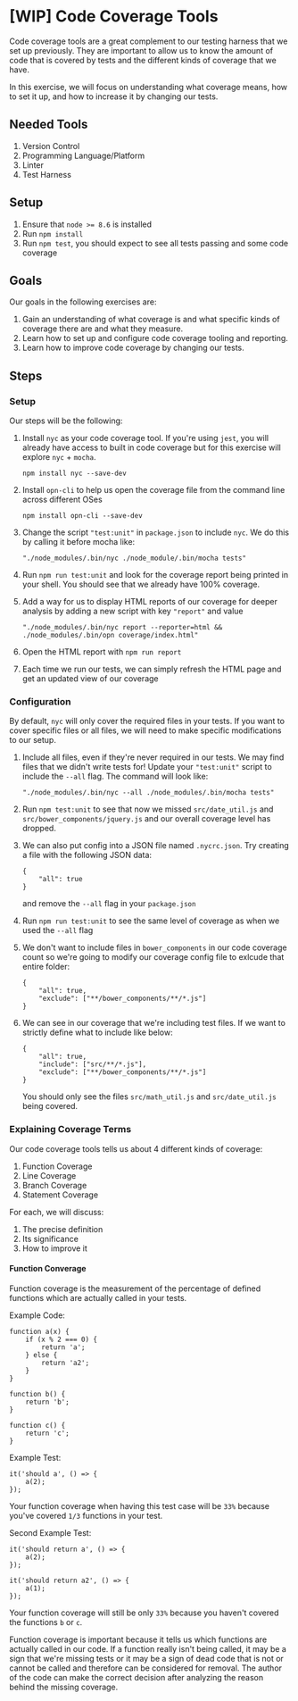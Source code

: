 # [WIP] Code Coverage Tools

Code coverage tools are a great complement to our testing harness that we set up previously. They are important to allow us to know the amount of code that is covered by tests and the different kinds of coverage that we have.

In this exercise, we will focus on understanding what coverage means, how to set it up, and how to increase it by changing our tests.

## Needed Tools

1. Version Control
2. Programming Language/Platform
3. Linter
4. Test Harness

## Setup

1. Ensure that `node >= 8.6` is installed
2. Run `npm install`
3. Run `npm test`, you should expect to see all tests passing and some code coverage

## Goals

Our goals in the following exercises are:

1. Gain an understanding of what coverage is and what specific kinds of coverage there are and what they measure.
2. Learn how to set up and configure code coverage tooling and reporting.
3. Learn how to improve code coverage by changing our tests.

## Steps

### Setup

Our steps will be the following:

1. Install `nyc` as your code coverage tool. If you're using `jest`, you will already have access to built in code coverage but for this exercise will explore `nyc` + `mocha`.
	
	`npm install nyc --save-dev`
2. Install `opn-cli` to help us open the coverage file from the command line across different OSes

	`npm install opn-cli --save-dev`
3. Change the script `"test:unit"` in `package.json` to include `nyc`. We do this by calling it before mocha like:
	
	`"./node_modules/.bin/nyc ./node_module/.bin/mocha tests"`
4. Run `npm run test:unit` and look for the coverage report being printed in your shell. You should see that we already have 100% coverage.
5. Add a way for us to display HTML reports of our coverage for deeper analysis by adding a new script with key `"report"` and value
	
	`"./node_modules/.bin/nyc report --reporter=html && ./node_modules/.bin/opn coverage/index.html"`
6. Open the HTML report with `npm run report`
7. Each time we run our tests, we can simply refresh the HTML page and get an updated view of our coverage

### Configuration

By default, `nyc` will only cover the required files in your tests. If you want to cover specific files or all files, we will need to make specific modifications to our setup.

1. Include all files, even if they're never required in our tests. We may find files that we didn't write tests for! Update your `"test:unit"` script to include the `--all` flag. The command will look like:
	
	`"./node_modules/.bin/nyc --all ./node_modules/.bin/mocha tests"`
2. Run `npm test:unit` to see that now we missed `src/date_util.js` and `src/bower_components/jquery.js` and our overall coverage level has dropped.
3. We can also put config into a JSON file named `.nycrc.json`. Try creating a file with the following JSON data:
	
	```
	{
	    "all": true
	}
	```
	
	and remove the `--all` flag in your `package.json`
4. Run `npm run test:unit` to see the same level of coverage as when we used the `--all` flag
5. We don't want to include files in `bower_components` in our code coverage count so we're going to modify our coverage config file to exlcude that entire folder:

	```
	{
	    "all": true,
	    "exclude": ["**/bower_components/**/*.js"]
	}
	```
6. We can see in our coverage that we're including test files. If we want to strictly define what to include like below:

	```
	{
	    "all": true,
	    "include": ["src/**/*.js"],
	    "exclude": ["**/bower_components/**/*.js"]
	}
	```

	You should only see the files `src/math_util.js` and `src/date_util.js` being covered.

### Explaining Coverage Terms

Our code coverage tools tells us about 4 different kinds of coverage:

1. Function Coverage
2. Line Coverage
3. Branch Coverage
4. Statement Coverage

For each, we will discuss:

1. The precise definition
2. Its significance
3. How to improve it

#### Function Converage

Function coverage is the measurement of the percentage of defined functions which are actually called in your tests.

Example Code:

```
function a(x) {
    if (x % 2 === 0) {
        return 'a';
    } else {
        return 'a2';
    }
}

function b() {
    return 'b';
}

function c() {
    return 'c';
}
```

Example Test:

```
it('should a', () => {
    a(2);
});
```

Your function coverage when having this test case will be `33%` because you've covered `1/3` functions in your test.

Second Example Test:

```
it('should return a', () => {
    a(2);
});

it('should return a2', () => {
    a(1);
});
```

Your function coverage will still be only `33%` because you haven't covered the functions `b` or `c`.

Function coverage is important because it tells us which functions are actually called in our code. If a function really isn't being called, it may be a sign that we're missing tests or it may be a sign of dead code that is not or cannot be called and therefore can be considered for removal. The author of the code can make the correct decision after analyzing the reason behind the missing coverage.
